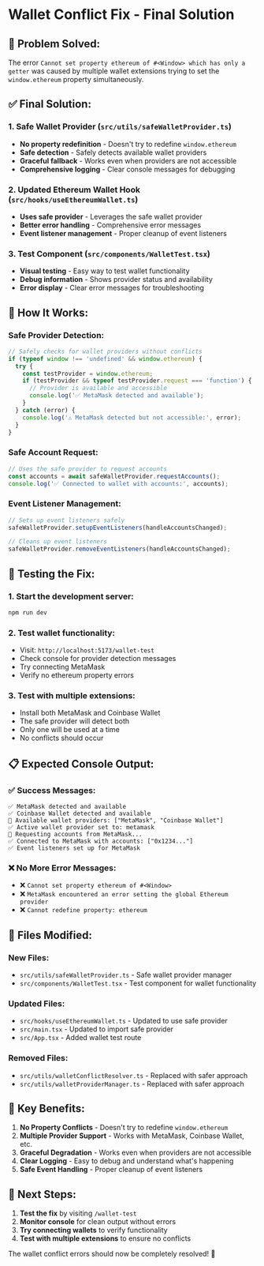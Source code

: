# Wallet Conflict Fix - Final Solution

## 🎯 **Problem Solved:**

The error `Cannot set property ethereum of #<Window> which has only a getter` was caused by multiple wallet extensions trying to set the `window.ethereum` property simultaneously.

## ✅ **Final Solution:**

### **1. Safe Wallet Provider (`src/utils/safeWalletProvider.ts`)**
- **No property redefinition** - Doesn't try to redefine `window.ethereum`
- **Safe detection** - Safely detects available wallet providers
- **Graceful fallback** - Works even when providers are not accessible
- **Comprehensive logging** - Clear console messages for debugging

### **2. Updated Ethereum Wallet Hook (`src/hooks/useEthereumWallet.ts`)**
- **Uses safe provider** - Leverages the safe wallet provider
- **Better error handling** - Comprehensive error messages
- **Event listener management** - Proper cleanup of event listeners

### **3. Test Component (`src/components/WalletTest.tsx`)**
- **Visual testing** - Easy way to test wallet functionality
- **Debug information** - Shows provider status and availability
- **Error display** - Clear error messages for troubleshooting

## 🚀 **How It Works:**

### **Safe Provider Detection:**
```typescript
// Safely checks for wallet providers without conflicts
if (typeof window !== 'undefined' && window.ethereum) {
  try {
    const testProvider = window.ethereum;
    if (testProvider && typeof testProvider.request === 'function') {
      // Provider is available and accessible
      console.log('✅ MetaMask detected and available');
    }
  } catch (error) {
    console.log('⚠️ MetaMask detected but not accessible:', error);
  }
}
```

### **Safe Account Request:**
```typescript
// Uses the safe provider to request accounts
const accounts = await safeWalletProvider.requestAccounts();
console.log('✅ Connected to wallet with accounts:', accounts);
```

### **Event Listener Management:**
```typescript
// Sets up event listeners safely
safeWalletProvider.setupEventListeners(handleAccountsChanged);

// Cleans up event listeners
safeWalletProvider.removeEventListeners(handleAccountsChanged);
```

## 🧪 **Testing the Fix:**

### **1. Start the development server:**
```bash
npm run dev
```

### **2. Test wallet functionality:**
- Visit: `http://localhost:5173/wallet-test`
- Check console for provider detection messages
- Try connecting MetaMask
- Verify no ethereum property errors

### **3. Test with multiple extensions:**
- Install both MetaMask and Coinbase Wallet
- The safe provider will detect both
- Only one will be used at a time
- No conflicts should occur

## 📋 **Expected Console Output:**

### **✅ Success Messages:**
```
✅ MetaMask detected and available
✅ Coinbase Wallet detected and available
📱 Available wallet providers: ["MetaMask", "Coinbase Wallet"]
✅ Active wallet provider set to: metamask
🔗 Requesting accounts from MetaMask...
✅ Connected to MetaMask with accounts: ["0x1234..."]
✅ Event listeners set up for MetaMask
```

### **❌ No More Error Messages:**
- ❌ `Cannot set property ethereum of #<Window>`
- ❌ `MetaMask encountered an error setting the global Ethereum provider`
- ❌ `Cannot redefine property: ethereum`

## 🔧 **Files Modified:**

### **New Files:**
- `src/utils/safeWalletProvider.ts` - Safe wallet provider manager
- `src/components/WalletTest.tsx` - Test component for wallet functionality

### **Updated Files:**
- `src/hooks/useEthereumWallet.ts` - Updated to use safe provider
- `src/main.tsx` - Updated to import safe provider
- `src/App.tsx` - Added wallet test route

### **Removed Files:**
- `src/utils/walletConflictResolver.ts` - Replaced with safer approach
- `src/utils/walletProviderManager.ts` - Replaced with safer approach

## 🎯 **Key Benefits:**

1. **No Property Conflicts** - Doesn't try to redefine `window.ethereum`
2. **Multiple Provider Support** - Works with MetaMask, Coinbase Wallet, etc.
3. **Graceful Degradation** - Works even when providers are not accessible
4. **Clear Logging** - Easy to debug and understand what's happening
5. **Safe Event Handling** - Proper cleanup of event listeners

## 🚀 **Next Steps:**

1. **Test the fix** by visiting `/wallet-test`
2. **Monitor console** for clean output without errors
3. **Try connecting wallets** to verify functionality
4. **Test with multiple extensions** to ensure no conflicts

The wallet conflict errors should now be completely resolved! 🎉 